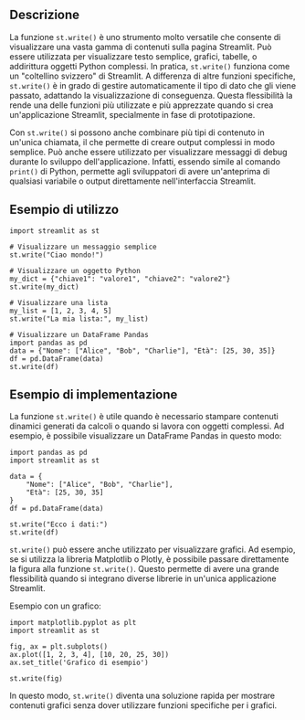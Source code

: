## Descrizione

La funzione `st.write()` è uno strumento molto versatile che consente di visualizzare una vasta gamma di contenuti sulla pagina Streamlit. Può essere utilizzata per visualizzare testo semplice, grafici, tabelle, o addirittura oggetti Python complessi. In pratica, `st.write()` funziona come un "coltellino svizzero" di Streamlit. A differenza di altre funzioni specifiche, `st.write()` è in grado di gestire automaticamente il tipo di dato che gli viene passato, adattando la visualizzazione di conseguenza. Questa flessibilità la rende una delle funzioni più utilizzate e più apprezzate quando si crea un'applicazione Streamlit, specialmente in fase di prototipazione.

Con `st.write()` si possono anche combinare più tipi di contenuto in un'unica chiamata, il che permette di creare output complessi in modo semplice. Può anche essere utilizzato per visualizzare messaggi di debug durante lo sviluppo dell'applicazione. Infatti, essendo simile al comando `print()` di Python, permette agli sviluppatori di avere un'anteprima di qualsiasi variabile o output direttamente nell'interfaccia Streamlit.

## Esempio di utilizzo

```
import streamlit as st

# Visualizzare un messaggio semplice
st.write("Ciao mondo!")

# Visualizzare un oggetto Python
my_dict = {"chiave1": "valore1", "chiave2": "valore2"}
st.write(my_dict)

# Visualizzare una lista
my_list = [1, 2, 3, 4, 5]
st.write("La mia lista:", my_list)

# Visualizzare un DataFrame Pandas
import pandas as pd
data = {"Nome": ["Alice", "Bob", "Charlie"], "Età": [25, 30, 35]}
df = pd.DataFrame(data)
st.write(df)
```

## Esempio di implementazione

La funzione `st.write()` è utile quando è necessario stampare contenuti dinamici generati da calcoli o quando si lavora con oggetti complessi. Ad esempio, è possibile visualizzare un DataFrame Pandas in questo modo:

```
import pandas as pd
import streamlit as st

data = {
    "Nome": ["Alice", "Bob", "Charlie"],
    "Età": [25, 30, 35]
}
df = pd.DataFrame(data)

st.write("Ecco i dati:")
st.write(df)
```

`st.write()` può essere anche utilizzato per visualizzare grafici. Ad esempio, se si utilizza la libreria Matplotlib o Plotly, è possibile passare direttamente la figura alla funzione `st.write()`. Questo permette di avere una grande flessibilità quando si integrano diverse librerie in un'unica applicazione Streamlit.

Esempio con un grafico:

```
import matplotlib.pyplot as plt
import streamlit as st

fig, ax = plt.subplots()
ax.plot([1, 2, 3, 4], [10, 20, 25, 30])
ax.set_title('Grafico di esempio')

st.write(fig)
```

In questo modo, `st.write()` diventa una soluzione rapida per mostrare contenuti grafici senza dover utilizzare funzioni specifiche per i grafici.